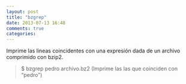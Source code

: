 ```yaml
---
layout: post
title: "bzgrep"
date: 2013-07-13 16:48
comments: true
categories: 
---
```

Imprime las lineas coincidentes con una expresión dada de un archivo comprimido con bzip2.

>$ bzgrep pedro archivo.bz2 (Imprime las las que coinciden con “pedro”)

